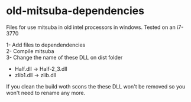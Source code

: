 # old-mitsuba-dependencies

Files for use mitsuba in old intel processors in windows. Tested on an i7-3770

1- Add files to dependendencies  
2- Compile mitsuba  
3- Change the name of these DLL on dist folder  
   * Half.dll -> Half-2_3.dll  
   * zlib1.dll -> zlib.dll  
   
If you clean the build woth scons the these DLL won't be removed so you won't need to rename any more. 
